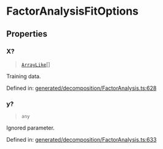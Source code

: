 # FactorAnalysisFitOptions

## Properties

### X?

> [`ArrayLike`](../types/ArrayLike.md)[]

Training data.

Defined in:  [generated/decomposition/FactorAnalysis.ts:628](https://github.com/transitive-bullshit/scikit-learn-ts/blob/122b3c0/packages/sklearn/src/generated/decomposition/FactorAnalysis.ts#L628)

### y?

> `any`

Ignored parameter.

Defined in:  [generated/decomposition/FactorAnalysis.ts:633](https://github.com/transitive-bullshit/scikit-learn-ts/blob/122b3c0/packages/sklearn/src/generated/decomposition/FactorAnalysis.ts#L633)
